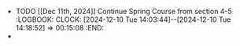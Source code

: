 - TODO [[Dec 11th, 2024]] Continue Spring Course from section 4-5
  :LOGBOOK:
  CLOCK: [2024-12-10 Tue 14:03:44]--[2024-12-10 Tue 14:18:52] =>  00:15:08
  :END:
-